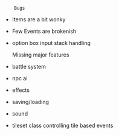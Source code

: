         Bugs
 - Items are a bit wonky
 - Few Events are brokenish      
 - option box input stack handling

    Missing major features
 - battle system
 - npc ai
 - effects
 - saving/loading
 - sound
 - tileset class controlling tile based events